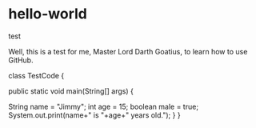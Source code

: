 # hello-world
test

Well, this is a test for me, Master Lord Darth Goatius, to learn how to use GitHub.

class TestCode {

  public static void main(String[] args) {
  
  String name = "Jimmy";
  int age = 15;
  boolean male = true;
  System.out.print(name+" is "+age+" years old.");
  }
}
